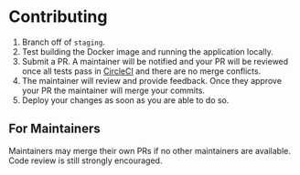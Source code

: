 # Contributing

1. Branch off of `staging`.
2. Test building the Docker image and running the application locally.
3. Submit a PR. A maintainer will be notified and your PR will be reviewed once all tests pass in [CircleCI](https://circleci.com/gh/metridoc/metridoc-rails) and there are no merge conflicts.
4. The maintainer will review and provide feedback. Once they approve your PR the maintainer will merge your commits.
5. Deploy your changes as soon as you are able to do so.

## For Maintainers

Maintainers may merge their own PRs if no other maintainers are available. Code review is still strongly encouraged.
